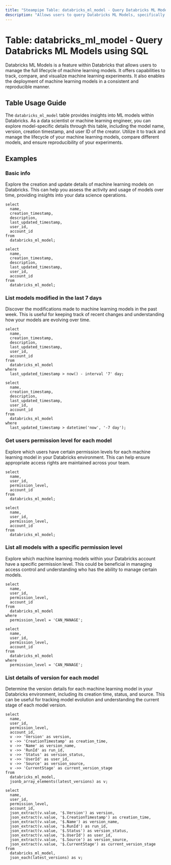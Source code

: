 ```yaml
---
title: "Steampipe Table: databricks_ml_model - Query Databricks ML Models using SQL"
description: "Allows users to query Databricks ML Models, specifically providing detailed information about the machine learning models used in Databricks."
---
```


# Table: databricks_ml_model - Query Databricks ML Models using SQL

Databricks ML Models is a feature within Databricks that allows users to manage the full lifecycle of machine learning models. It offers capabilities to track, compare, and visualize machine learning experiments. It also enables the deployment of machine learning models in a consistent and reproducible manner.

## Table Usage Guide

The `databricks_ml_model` table provides insights into ML models within Databricks. As a data scientist or machine learning engineer, you can explore model-specific details through this table, including the model name, version, creation timestamp, and user ID of the creator. Utilize it to track and manage the lifecycle of your machine learning models, compare different models, and ensure reproducibility of your experiments.

## Examples

### Basic info
Explore the creation and update details of machine learning models on Databricks. This can help you assess the activity and usage of models over time, providing insights into your data science operations.

```sql+postgres
select
  name,
  creation_timestamp,
  description,
  last_updated_timestamp,
  user_id,
  account_id
from
  databricks_ml_model;
```

```sql+sqlite
select
  name,
  creation_timestamp,
  description,
  last_updated_timestamp,
  user_id,
  account_id
from
  databricks_ml_model;
```

### List models modified in the last 7 days
Discover the modifications made to machine learning models in the past week. This is useful for keeping track of recent changes and understanding how your models are evolving over time.

```sql+postgres
select
  name,
  creation_timestamp,
  description,
  last_updated_timestamp,
  user_id,
  account_id
from
  databricks_ml_model
where
  last_updated_timestamp > now() - interval '7' day;
```

```sql+sqlite
select
  name,
  creation_timestamp,
  description,
  last_updated_timestamp,
  user_id,
  account_id
from
  databricks_ml_model
where
  last_updated_timestamp > datetime('now', '-7 day');
```

### Get users permission level for each model
Explore which users have certain permission levels for each machine learning model in your Databricks environment. This can help ensure appropriate access rights are maintained across your team.

```sql+postgres
select
  name,
  user_id,
  permission_level,
  account_id
from
  databricks_ml_model;
```

```sql+sqlite
select
  name,
  user_id,
  permission_level,
  account_id
from
  databricks_ml_model;
```

### List all models with a specific permission level
Explore which machine learning models within your Databricks account have a specific permission level. This could be beneficial in managing access control and understanding who has the ability to manage certain models.

```sql+postgres
select
  name,
  user_id,
  permission_level,
  account_id
from
  databricks_ml_model
where
  permission_level = 'CAN_MANAGE';
```

```sql+sqlite
select
  name,
  user_id,
  permission_level,
  account_id
from
  databricks_ml_model
where
  permission_level = 'CAN_MANAGE';
```

### List details of version for each model
Determine the version details for each machine learning model in your Databricks environment, including its creation time, status, and source. This can be useful for tracking model evolution and understanding the current stage of each model version.

```sql+postgres
select
  name,
  user_id,
  permission_level,
  account_id,
  v ->> 'Version' as version,
  v ->> 'CreationTimestamp' as creation_time,
  v ->> 'Name' as version_name,
  v ->> 'RunId' as run_id,
  v ->> 'Status' as version_status,
  v ->> 'UserId' as user_id,
  v ->> 'Source' as version_source,
  v ->> 'CurrentStage' as current_version_stage
from
  databricks_ml_model,
  jsonb_array_elements(latest_versions) as v;
```

```sql+sqlite
select
  name,
  user_id,
  permission_level,
  account_id,
  json_extract(v.value, '$.Version') as version,
  json_extract(v.value, '$.CreationTimestamp') as creation_time,
  json_extract(v.value, '$.Name') as version_name,
  json_extract(v.value, '$.RunId') as run_id,
  json_extract(v.value, '$.Status') as version_status,
  json_extract(v.value, '$.UserId') as user_id,
  json_extract(v.value, '$.Source') as version_source,
  json_extract(v.value, '$.CurrentStage') as current_version_stage
from
  databricks_ml_model,
  json_each(latest_versions) as v;
```